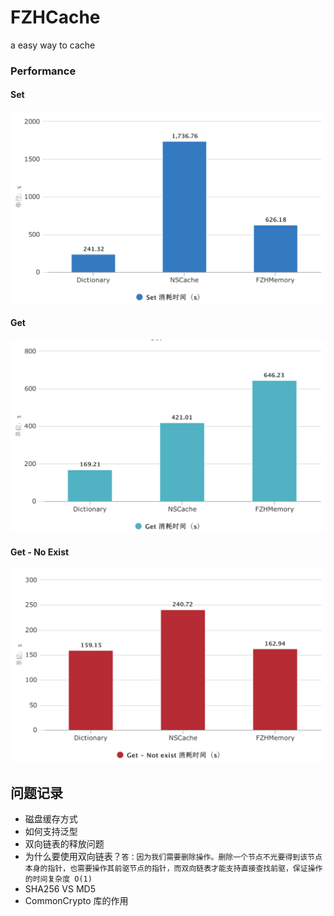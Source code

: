 # FZHCache
a easy way to cache

### Performance

#### Set 
![set](https://github.com/fengzhihao123/FZHCache/blob/master/images/set.png)

#### Get
![get](https://github.com/fengzhihao123/FZHCache/blob/master/images/get.png)

#### Get - No Exist
![get - noexist](https://github.com/fengzhihao123/FZHCache/blob/master/images/get-noexist.png)



## 问题记录
* 磁盘缓存方式
* 如何支持泛型
* 双向链表的释放问题
* 为什么要使用双向链表？`答：因为我们需要删除操作。删除一个节点不光要得到该节点本身的指针，也需要操作其前驱节点的指针，而双向链表才能支持直接查找前驱，保证操作的时间复杂度 O(1)`
* SHA256 VS MD5
* CommonCrypto 库的作用
